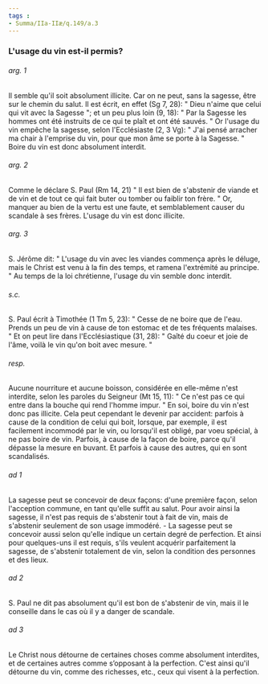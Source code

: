 ```yaml
---
tags : 
- Summa/IIa-IIæ/q.149/a.3
---
```


### L'usage du vin est-il permis?

###### arg. 1
Il semble qu'il soit absolument illicite. Car on ne peut, sans la sagesse, être sur le chemin du salut. Il est écrit, en effet (Sg 7, 28): " Dieu n'aime que celui qui vit avec la Sagesse "; et un peu plus loin (9, 18): " Par la Sagesse les hommes ont été instruits de ce qui te plaît et ont été sauvés. " Or l'usage du vin empêche la sagesse, selon l'Ecclésiaste (2, 3 Vg): " J'ai pensé arracher ma chair à l'emprise du vin, pour que mon âme se porte à la Sagesse. " Boire du vin est donc absolument interdit. 

###### arg. 2
Comme le déclare S. Paul (Rm 14, 21) " Il est bien de s'abstenir de viande et de vin et de tout ce qui fait buter ou tomber ou faiblir ton frère. " Or, manquer au bien de la vertu est une faute, et semblablement causer du scandale à ses frères. L'usage du vin est donc illicite. 

###### arg. 3
S. Jérôme dit: " L'usage du vin avec les viandes commença après le déluge, mais le Christ est venu à la fin des temps, et ramena l'extrémité au principe. " Au temps de la loi chrétienne, l'usage du vin semble donc interdit. 

###### s.c.
S. Paul écrit à Timothée (1 Tm 5, 23): " Cesse de ne boire que de l'eau. Prends un peu de vin à cause de ton estomac et de tes fréquents malaises. " Et on peut lire dans l'Ecclésiastique (31, 28): " Gaîté du coeur et joie de l'âme, voilà le vin qu'on boit avec mesure. " 

###### resp.
Aucune nourriture et aucune boisson, considérée en elle-même n'est interdite, selon les paroles du Seigneur (Mt 15, 11): " Ce n'est pas ce qui entre dans la bouche qui rend l'homme impur. " En soi, boire du vin n'est donc pas illicite. Cela peut cependant le devenir par accident: parfois à cause de la condition de celui qui boit, lorsque, par exemple, il est facilement incommodé par le vin, ou lorsqu'il est obligé, par voeu spécial, à ne pas boire de vin. Parfois, à cause de la façon de boire, parce qu'il dépasse la mesure en buvant. Et parfois à cause des autres, qui en sont scandalisés. 

###### ad 1
La sagesse peut se concevoir de deux façons: d'une première façon, selon l'acception commune, en tant qu'elle suffit au salut. Pour avoir ainsi la sagesse, il n'est pas requis de s'abstenir tout à fait de vin, mais de s'abstenir seulement de son usage immodéré. - La sagesse peut se concevoir aussi selon qu'elle indique un certain degré de perfection. Et ainsi pour quelques-uns il est requis, s'ils veulent acquérir parfaitement la sagesse, de s'abstenir totalement de vin, selon la condition des personnes et des lieux. 

###### ad 2
S. Paul ne dit pas absolument qu'il est bon de s'abstenir de vin, mais il le conseille dans le cas où il y a danger de scandale. 

###### ad 3
Le Christ nous détourne de certaines choses comme absolument interdites, et de certaines autres comme s’opposant à la perfection. C'est ainsi qu'il détourne du vin, comme des richesses, etc., ceux qui visent à la perfection. 


